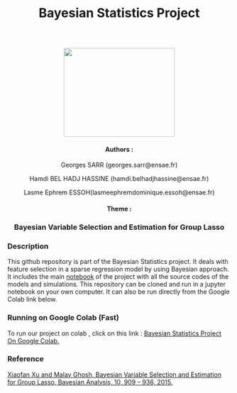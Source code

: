 <h1><p align="center">Bayesian Statistics Project </p></h1>

<p align="center">
  <br><br>
  <img src="https://upload.wikimedia.org/wikipedia/commons/thumb/e/ec/LOGO-ENSAE.png/480px-LOGO-ENSAE.png", width="250", height="200">
</p>
<h4 align="center">Authors :</h4>

<p align="center">Georges SARR (georges.sarr@ensae.fr)</p>
<p align="center">Hamdi BEL HADJ HASSINE (hamdi.belhadjhassine@ensae.fr)</p>
<p align="center">Lasme Ephrem ESSOH(lasmeephremdominique.essoh@ensae.fr)</p>

<h4 align="center">Theme :</h4>
<h3><p align="center">Bayesian Variable Selection and Estimation for Group Lasso</p></h3>



### Description 

This github repository is part of the Bayesian Statistics project. It deals with feature selection in a sparse regression model by using Bayesian approach. It includes the main <a href  ="https://github.com/lasme-ephrem/ensae2022_bayesian_project/blob/main/Notebook.ipynb">notebook<a/>  of the project with all the source codes of the models and simulations. This repository can be cloned and run in a jupyter notebook on your own computer. It can also be run directly from the Google Colab link below.

###  Running on Google Colab (Fast)
To run our project on colab , click on this link :  <a href="https://colab.research.google.com/drive/1DtStPB_fz6Xu0n3XJAwf7T7pnf4pvxST?usp=sharing"> Bayesian Statistics Project On Google Colab.<a/>


 ### Reference 
<a href ="https://arxiv.org/pdf/1512.01013.pdf">Xiaofan Xu and Malay Ghosh, Bayesian Variable Selection and Estimation for Group Lasso, Bayesian Analysis, 10, 909 – 936, 2015. <a/>
